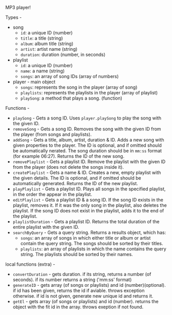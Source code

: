 MP3 player!

Types - 
- song 
    - `id`: a unique ID (number)
    - `title`: a title (string)
    - `album`: album title (string)
    - `artist`: artist name (string)
    - `duration`: duration (number, in seconds)
- playlist
    - `id`: a unique ID (number)
    - `name`: a name (string)
    - `songs`: an array of song IDs (array of numbers)
- player - main object
    - `songs`: represents the song in the player (array of song)
    - `playlists`: represents the playlists in the player (array of playlist)
    - `playSong`: a method that plays a song. (function)

Functions - 
- `playSong` -      Gets a song ID. Uses `player.playSong` to play the song with the given ID.
- `removeSong` -    Gets a song ID. Removes the song with the given ID from the player (from songs and playlists).
- `addSong` -       Gets a title, album, artist, duration & ID. Adds a new song with given properties to the player. The ID is optional, and if omitted should be automatically 
                    nerated. The song duration should be in `mm:ss` format (for example 06:27). Returns the ID of the new song.
- `removePlaylist` - Gets a playlist ID. Remove the playlist with the given ID from the player (does not delete the songs inside it).
- `createPlaylist` - Gets a name & ID. Creates a new, empty playlist with the given details. The ID is optional, and if omitted should be automatically generated. Returns the ID of
                    the new playlist.
- `playPlaylist` -  Gets a playlist ID. Plays all songs in the specified playlist, in the order the appear in the playlist.
- `editPlaylist` -  Gets a playlist ID & a song ID. If the song ID exists in the playlist, removes it. If it was the only song in the playlist, also deletes the playlist. If the song
                    ID does not exist in the playlist, adds it to the end of the playlist.
- `playlistDuration` - Gets a playlist ID. Returns the total duration of the entire playlist with the given ID.
- `searchByQuery` - Gets a query string. Returns a results object, which has:
    - `songs`:      an array of songs in which either title or album or artist contain the query string. The songs should be sorted by their titles.
    - `playlists`:  an array of playlists in which the name contains the query string. The playlists should be sorted by their names.

local functions (extra) - 
- `convertDuration` - gets duration. if its string, returns a number (of seconds). if its number returns a string ('mm:ss' format)
- `generateID` -      gets array (of songs or playlists) and id (number)(optional). if id has been given, returns the id if aviable. throws exception otherwise.
                      if id is not given, generate new unique id and returns it.
- `getEl` -           gets array (of songs or playlists) and id (number). returns the object with the fit id in the array. throws exeption if not found.
